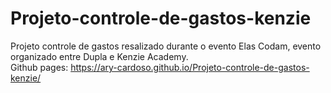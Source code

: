 # Projeto-controle-de-gastos-kenzie
Projeto controle de gastos resalizado durante o evento Elas Codam, evento organizado entre Dupla e Kenzie Academy.<br>
Github pages: https://ary-cardoso.github.io/Projeto-controle-de-gastos-kenzie/
